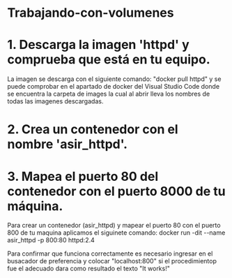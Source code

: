 # Trabajando-con-volumenes
# 1. Descarga la imagen 'httpd' y comprueba que está en tu equipo.

La imagen se descarga con el siguiente comando: "docker pull httpd" y se puede comprobar en el apartado de docker  del Visual Studio Code donde se encuentra la carpeta de images la cual al abrir lleva los nombres de todas las imagenes descargadas.

# 2. Crea un contenedor con el nombre 'asir_httpd'.
# 3. Mapea el puerto 80 del contenedor con el puerto 8000 de tu máquina.
    
 Para crear un contenedor (asir_httpd) y mapear el puerto 80 con el puerto 800 de tu maquina aplicamos el siguinete comando: docker run -dit --name asir_httpd -p 800:80 httpd:2.4

 Para confirmar que funciona correctamente es necesario ingresar en el busacador de preferencia y colocar "localhost:800" si el procedimientop fue el adecuado dara como resultado el texto "It works!"
